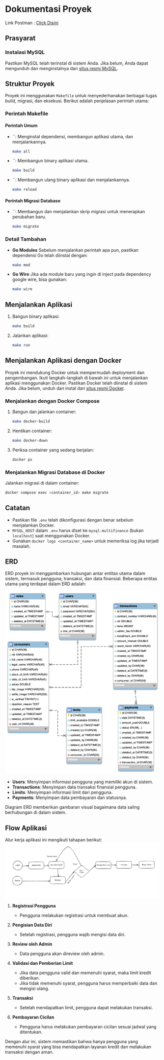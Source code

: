 # Dokumentasi Proyek

Link Postman : [Click Disini](https://www.postman.com/xyz-sigmatech/workspace/my-workspace/collection/42721018-6c459cb6-b8c2-45b1-a5e2-16921d290127?action=share&creator=42721018&active-environment=42721018-1bed4e98-154b-4b49-9e13-e4c447011522)

## Prasyarat

### Instalasi MySQL

Pastikan MySQL telah terinstal di sistem Anda. Jika belum, Anda dapat mengunduh dan menginstalnya dari [situs resmi MySQL](https://www.mysql.com/downloads/).

## Struktur Proyek

Proyek ini menggunakan `Makefile` untuk menyederhanakan berbagai tugas build, migrasi, dan eksekusi. Berikut adalah penjelasan perintah utama:

### Perintah Makefile

#### Perintah Umum

- ``: Menginstal dependensi, membangun aplikasi utama, dan menjalankannya.
  ```sh
  make all
  ```
- ``: Membangun binary aplikasi utama.
  ```sh
  make build
  ```
- ``: Membangun ulang binary aplikasi dan menjalankannya.
  ```sh
  make reload
  ```

#### Perintah Migrasi Database

- ``: Membangun dan menjalankan skrip migrasi untuk menerapkan perubahan baru.
  ```sh
  make migrate
  ```

### Detail Tambahan

- **Go Modules** Sebelum menjalankan perintah apa pun, pastikan dependensi Go telah diinstal dengan:

  ```sh
  make mod
  ```

- **Go Wire** Jika ada module baru yang ingin di inject pada dependency google wire, bisa gunakan:

  ```sh
  make wire
  ```

## Menjalankan Aplikasi

1. Bangun binary aplikasi:
   ```sh
   make build
   ```
2. Jalankan aplikasi:
   ```sh
   make run
   ```

## Menjalankan Aplikasi dengan Docker

Proyek ini mendukung Docker untuk mempermudah deployment dan pengembangan. Ikuti langkah-langkah di bawah ini untuk menjalankan aplikasi menggunakan Docker. Pastikan Docker telah diinstal di sistem Anda. Jika belum, unduh dan instal dari [situs resmi Docker](https://www.docker.com/).

### Menjalankan dengan Docker Compose

1. Bangun dan jalankan container:
   ```sh
   make docker-build
   ```
2. Hentikan container:
   ```sh
   make docker-down
   ```
3. Periksa container yang sedang berjalan:
   ```sh
   docker ps
   ```

### Menjalankan Migrasi Database di Docker

Jalankan migrasi di dalam container:
   ```sh
   docker compose exec <container_id> make migrate
   ```

## Catatan

- Pastikan file `.env` telah dikonfigurasi dengan benar sebelum menjalankan Docker.
- `MYSQL_HOST` dalam `.env` harus diset ke `mysql-multifinance` (bukan `localhost`) saat menggunakan Docker.
- Gunakan `docker logs <container_name>` untuk memeriksa log jika terjadi masalah.

## ERD
ERD proyek ini menggambarkan hubungan antar entitas utama dalam sistem, termasuk pengguna, transaksi, dan data finansial. Beberapa entitas utama yang terdapat dalam ERD adalah:

![img.png](assets/image/ERD_xyz_multifinance.png)
- **Users**: Menyimpan informasi pengguna yang memiliki akun di sistem.
- **Transactions**: Menyimpan data transaksi finansial pengguna.
- **Limits**: Menyimpan informasi limit dari pengguna.
- **Payments**: Menyimpan data pembayaran dan statusnya.

Diagram ERD memberikan gambaran visual bagaimana data saling berhubungan di dalam sistem.


## Flow Aplikasi
Alur kerja aplikasi ini mengikuti tahapan berikut:
![img.png](assets/image/flow.png)

1. **Registrasi Pengguna**

    - Pengguna melakukan registrasi untuk membuat akun.

2. **Pengisian Data Diri**

    - Setelah registrasi, pengguna wajib mengisi data diri.

3. **Review oleh Admin**

    - Data pengguna akan direview oleh admin.

4. **Validasi dan Pemberian Limit**

    - Jika data pengguna valid dan memenuhi syarat, maka limit kredit diberikan.
    - Jika tidak memenuhi syarat, pengguna harus memperbaiki data dan mengisi ulang.

5. **Transaksi**

    - Setelah mendapatkan limit, pengguna dapat melakukan transaksi.

6. **Pembayaran Cicilan**

    - Pengguna harus melakukan pembayaran cicilan sesuai jadwal yang ditentukan.

Dengan alur ini, sistem memastikan bahwa hanya pengguna yang memenuhi syarat yang bisa mendapatkan layanan kredit dan melakukan transaksi dengan aman.

